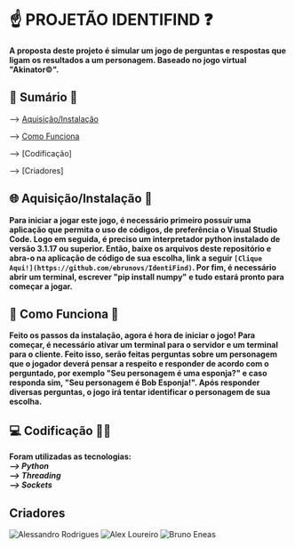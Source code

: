 # ☝️ PROJETÃO IDENTIFIND ❓

**A proposta deste projeto é simular um jogo de perguntas e respostas que ligam os resultados a um personagem. Baseado no jogo virtual "Akinator©️".**

## 📖 Sumário 📖

--> [Aquisição/Instalação](https://github.com/ebrunovs/IdentiFind/blob/main/README.md#-Aquisição-Instalação)

--> [Como Funciona](https://github.com/ebrunovs/IdentiFind/blob/main/README.md#-Como-Funciona)

--> [Codificação]

--> [Criadores]


## 🌐 Aquisição/Instalação 📡

**Para iniciar a jogar este jogo, é necessário primeiro possuir uma aplicação que permita o uso de códigos, de preferência o Visual Studio Code. Logo em seguida, é preciso um interpretador python instalado de versão 3.1.17 ou superior. Então, baixe os arquivos deste repositório e abra-o na aplicação de código de sua escolha, link a seguir `[Clique Aqui!](https://github.com/ebrunovs/IdentiFind)`. Por fim, é necessário abrir um terminal, escrever "pip install numpy" e tudo estará pronto para começar a jogar.**

## 🤔 Como Funciona 💭

**Feito os passos da instalação, agora é hora de iniciar o jogo! Para começar, é necessário ativar um terminal para o servidor e um terminal para o cliente. Feito isso, serão feitas perguntas sobre um personagem que o jogador deverá pensar a respeito e responder de acordo com o perguntado, por exemplo "Seu personagem é uma esponja?" e caso responda sim, "Seu personagem é Bob Esponja!". Após responder diversas perguntas, o jogo irá tentar identificar o personagem de sua escolha.**

## 💻 Codificação 🧑‍💻

**Foram utilizadas as tecnologias:**
***<br/>--> Python***
***<br/>--> Threading***
***<br/>--> Sockets***

## Criadores

![Alessandro Rodrigues](https://avatars.githubusercontent.com/u/130919708?s=48&v=4)
![Alex Loureiro](https://avatars.githubusercontent.com/u/128738123?v=4)
![Bruno Eneas](https://avatars.githubusercontent.com/u/81043770?s=48&v=4)